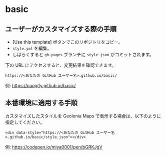 # basic

## ユーザーがカスタマイズする際の手順

* [Use this template] ボタンでこのリポジトリをコピー。
* `style.yml` を編集。
* しばらくすると `gh-pages` ブランチに `style.json` がコミットされます。

下の URL にアクセスすると、変更結果を確認できます。

```
https://<あなたの GitHub ユーザー名>.github.io/basic/
```
例: https://naogify.github.io/basic/


## 本番環境に適用する手順

カスタマイズしたスタイルを Geolonia Maps で表示する場合は、以下のように指定してください。

```
<div data-style="https://<あなたの GitHub ユーザー名>.github.io/basic/style.json"></div>
```

例: https://codepen.io/miya0001/pen/bGRKJgV
